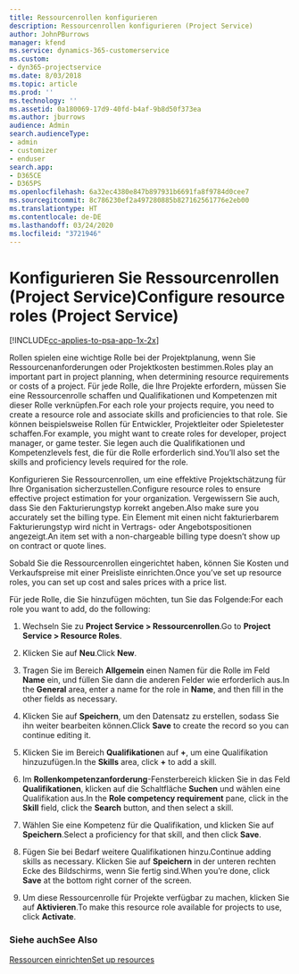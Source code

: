 ```yaml
---
title: Ressourcenrollen konfigurieren
description: Ressourcenrollen konfigurieren (Project Service)
author: JohnPBurrows
manager: kfend
ms.service: dynamics-365-customerservice
ms.custom:
- dyn365-projectservice
ms.date: 8/03/2018
ms.topic: article
ms.prod: ''
ms.technology: ''
ms.assetid: 0a180069-17d9-40fd-b4af-9b8d50f373ea
ms.author: jburrows
audience: Admin
search.audienceType:
- admin
- customizer
- enduser
search.app:
- D365CE
- D365PS
ms.openlocfilehash: 6a32ec4380e847b897931b6691fa8f9784d0cee7
ms.sourcegitcommit: 8c786230ef2a497280885b827162561776e2eb00
ms.translationtype: HT
ms.contentlocale: de-DE
ms.lasthandoff: 03/24/2020
ms.locfileid: "3721946"
---
```

# <a name="configure-resource-roles-project-service"></a><span data-ttu-id="b7429-103">Konfigurieren Sie Ressourcenrollen (Project Service)</span><span class="sxs-lookup"><span data-stu-id="b7429-103">Configure resource roles (Project Service)</span></span>

[!INCLUDE[cc-applies-to-psa-app-1x-2x](../includes/cc-applies-to-psa-app-1x-2x.md)]

<span data-ttu-id="b7429-104">Rollen spielen eine wichtige Rolle bei der Projektplanung, wenn Sie Ressourcenanforderungen oder Projektkosten bestimmen.</span><span class="sxs-lookup"><span data-stu-id="b7429-104">Roles play an important part in project planning, when determining resource requirements or costs of a project.</span></span> <span data-ttu-id="b7429-105">Für jede Rolle, die Ihre Projekte erfordern, müssen Sie eine Ressourcenrolle schaffen und Qualifikationen und Kompetenzen mit dieser Rolle verknüpfen.</span><span class="sxs-lookup"><span data-stu-id="b7429-105">For each role your projects require, you need to create a resource role and associate skills and proficiencies to that role.</span></span> <span data-ttu-id="b7429-106">Sie können beispielsweise Rollen für Entwickler, Projektleiter oder Spieletester schaffen.</span><span class="sxs-lookup"><span data-stu-id="b7429-106">For example, you might want to create roles for developer, project manager, or game tester.</span></span> <span data-ttu-id="b7429-107">Sie legen auch die Qualifikationen und Kompetenzlevels fest, die für die Rolle erforderlich sind.</span><span class="sxs-lookup"><span data-stu-id="b7429-107">You’ll also set the skills and proficiency levels required for the role.</span></span>  
  
 <span data-ttu-id="b7429-108">Konfigurieren Sie Ressourcenrollen, um eine effektive Projektschätzung für Ihre Organisation sicherzustellen.</span><span class="sxs-lookup"><span data-stu-id="b7429-108">Configure resource roles to ensure effective project estimation for your organization.</span></span>  <span data-ttu-id="b7429-109">Vergewissern Sie auch, dass Sie den Fakturierungstyp korrekt angeben.</span><span class="sxs-lookup"><span data-stu-id="b7429-109">Also make sure you accurately set the billing type.</span></span> <span data-ttu-id="b7429-110">Ein Element mit einen nicht fakturierbarem Fakturierungstyp wird nicht in Vertrags- oder Angebotspositionen angezeigt.</span><span class="sxs-lookup"><span data-stu-id="b7429-110">An item set with a non-chargeable billing type doesn’t show up on contract or quote lines.</span></span>  
  
 <span data-ttu-id="b7429-111">Sobald Sie die Ressourcenrollen eingerichtet haben, können Sie Kosten und Verkaufspreise mit einer Preisliste einrichten.</span><span class="sxs-lookup"><span data-stu-id="b7429-111">Once you’ve set up resource roles, you can set up cost and sales prices with a price list.</span></span>  
  
 <span data-ttu-id="b7429-112">Für jede Rolle, die Sie hinzufügen möchten, tun Sie das Folgende:</span><span class="sxs-lookup"><span data-stu-id="b7429-112">For each role you want to add, do the following:</span></span>  
  
1.  <span data-ttu-id="b7429-113">Wechseln Sie zu **Project Service > Ressourcenrollen**.</span><span class="sxs-lookup"><span data-stu-id="b7429-113">Go to **Project Service > Resource Roles**.</span></span>  
  
2.  <span data-ttu-id="b7429-114">Klicken Sie auf **Neu**.</span><span class="sxs-lookup"><span data-stu-id="b7429-114">Click **New**.</span></span>  
  
3.  <span data-ttu-id="b7429-115">Tragen Sie im Bereich **Allgemein** einen Namen für die Rolle im Feld **Name** ein, und füllen Sie dann die anderen Felder wie erforderlich aus.</span><span class="sxs-lookup"><span data-stu-id="b7429-115">In the **General** area, enter a name for the role in **Name**, and then fill in the other fields as necessary.</span></span>  
  
4.  <span data-ttu-id="b7429-116">Klicken Sie auf **Speichern**, um den Datensatz zu erstellen, sodass Sie ihn weiter bearbeiten können.</span><span class="sxs-lookup"><span data-stu-id="b7429-116">Click **Save** to create the record so you can continue editing it.</span></span>  
  
5.  <span data-ttu-id="b7429-117">Klicken Sie im Bereich **Qualifikatione**n auf **+**, um eine Qualifikation hinzuzufügen.</span><span class="sxs-lookup"><span data-stu-id="b7429-117">In the **Skills** area, click **+** to add a skill.</span></span>  
  
6.  <span data-ttu-id="b7429-118">Im **Rollenkompetenzanforderung**-Fensterbereich klicken Sie in das Feld **Qualifikationen**, klicken auf die Schaltfläche **Suchen** und wählen eine Qualifikation aus.</span><span class="sxs-lookup"><span data-stu-id="b7429-118">In the **Role competency requirement** pane, click in the **Skill** field, click the **Search** button, and then select a skill.</span></span>  
  
7.  <span data-ttu-id="b7429-119">Wählen Sie eine Kompetenz für die Qualifikation, und klicken Sie auf **Speichern**.</span><span class="sxs-lookup"><span data-stu-id="b7429-119">Select a proficiency for that skill, and then click **Save**.</span></span>  
  
8.  <span data-ttu-id="b7429-120">Fügen Sie bei Bedarf weitere Qualifikationen hinzu.</span><span class="sxs-lookup"><span data-stu-id="b7429-120">Continue adding skills as necessary.</span></span> <span data-ttu-id="b7429-121">Klicken Sie auf **Speichern** in der unteren rechten Ecke des Bildschirms, wenn Sie fertig sind.</span><span class="sxs-lookup"><span data-stu-id="b7429-121">When you’re done, click **Save** at the bottom right corner of the screen.</span></span>  
  
9. <span data-ttu-id="b7429-122">Um diese Ressourcenrolle für Projekte verfügbar zu machen, klicken Sie auf **Aktivieren**.</span><span class="sxs-lookup"><span data-stu-id="b7429-122">To make this resource role available for projects to use, click **Activate**.</span></span>  
  
### <a name="see-also"></a><span data-ttu-id="b7429-123">Siehe auch</span><span class="sxs-lookup"><span data-stu-id="b7429-123">See Also</span></span>  
 [<span data-ttu-id="b7429-124">Ressourcen einrichten</span><span class="sxs-lookup"><span data-stu-id="b7429-124">Set up resources</span></span>](../project-service/set-up-resources.md)
